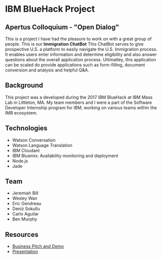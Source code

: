 
# IBM BlueHack Project
## Apertus Colloquium - "Open Dialog" 
This is a project I have had the pleasure to work on with a great group of people. This is our **Immigration ChatBot** This ChatBot serves to give prospective U.S. a platform to easily navigate the U.S. Immigration process. It enables users enter information and determine eligibility and also answer questions about the overall application process. Ultimatley, this application can be scaled do provide applications such as form-filling, document conversion and analysis and helpful Q&A.

## Background
This project was a developed during the 2017 IBM BlueHack at IBM Mass Lab in Littleton, MA. My team members and I were a part of the Software Developer Internship program for IBM, working on various teams within the IMB ecosystem. 

## Technologies
- Watson Conversation
- Watson Language Translation
- IBM Cloudant 
- IBM Bluemix: Availability monitoring and deployment
- Node.js
- Jade 

## Team
- Jeremiah Bill
- Wesley Wan
- Eric Gendreau 
- Deniz Sokullu 
- Carlo Aguilar 
- Ben Murphy 

## Resources
- [Business Pitch and Demo](https://www.youtube.com/watch?v=618qJOPiPeg)
- [Presentation]()

